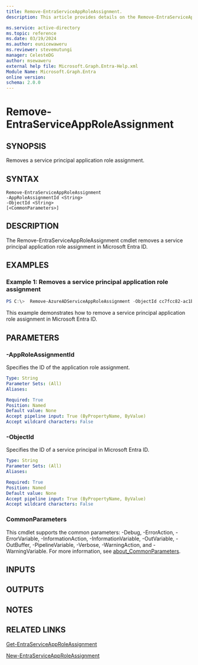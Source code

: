 ```yaml
---
title: Remove-EntraServiceAppRoleAssignment.
description: This article provides details on the Remove-EntraServiceAppRoleAssignment command.

ms.service: active-directory
ms.topic: reference
ms.date: 03/19/2024
ms.author: eunicewaweru
ms.reviewer: stevemutungi
manager: CelesteDG
author: msewaweru
external help file: Microsoft.Graph.Entra-Help.xml
Module Name: Microsoft.Graph.Entra
online version:
schema: 2.0.0
---
```


# Remove-EntraServiceAppRoleAssignment

## SYNOPSIS
Removes a service principal application role assignment.

## SYNTAX

```
Remove-EntraServiceAppRoleAssignment 
-AppRoleAssignmentId <String> 
-ObjectId <String>
[<CommonParameters>]
```

## DESCRIPTION
The Remove-EntraServiceAppRoleAssignment cmdlet removes a service principal application role assignment in Microsoft Entra ID.

## EXAMPLES

### Example 1: Removes a service principal application role assignment
```powershell
PS C:\>  Remove-AzureADServiceAppRoleAssignment -ObjectId cc7fcc82-ac1b-4785-af47-2ca3b7052886  -AppRoleAssignmentId u7EFjxI8P061FwF7a-d81zXC6iDJ4llOsgQr_6xUFLk
```

This example demonstrates how to remove a service principal application role assignment in Microsoft Entra ID.

## PARAMETERS

### -AppRoleAssignmentId
Specifies the ID of the application role assignment.

```yaml
Type: String
Parameter Sets: (All)
Aliases:

Required: True
Position: Named
Default value: None
Accept pipeline input: True (ByPropertyName, ByValue)
Accept wildcard characters: False
```

### -ObjectId
Specifies the ID of a service principal in Microsoft Entra ID.

```yaml
Type: String
Parameter Sets: (All)
Aliases:

Required: True
Position: Named
Default value: None
Accept pipeline input: True (ByPropertyName, ByValue)
Accept wildcard characters: False
```

### CommonParameters
This cmdlet supports the common parameters: -Debug, -ErrorAction, -ErrorVariable, -InformationAction, -InformationVariable, -OutVariable, -OutBuffer, -PipelineVariable, -Verbose, -WarningAction, and -WarningVariable. For more information, see [about_CommonParameters](https://go.microsoft.com/fwlink/?LinkID=113216).

## INPUTS

## OUTPUTS

## NOTES

## RELATED LINKS

[Get-EntraServiceAppRoleAssignment](Get-EntraServiceAppRoleAssignment.md)

[New-EntraServiceAppRoleAssignment](New-EntraServiceAppRoleAssignment.md)

